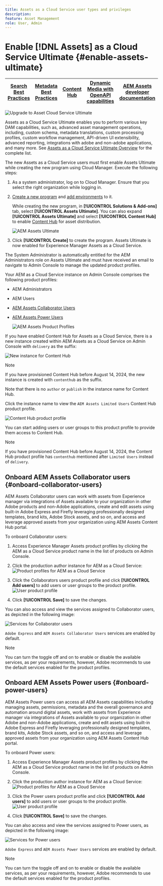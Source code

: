 ```yaml
---
title: Assets as a Cloud Service user types and privileges
description: 
feature: Asset Management
role: User, Admin
---
```

# Enable [!DNL Assets] as a Cloud Service Ultimate {#enable-assets-ultimate}

| [Search Best Practices](/help/assets/search-best-practices.md) |[Metadata Best Practices](/help/assets/metadata-best-practices.md)|[Content Hub](/help/assets/product-overview.md)|[Dynamic Media with OpenAPI capabilities](/help/assets/dynamic-media-open-apis-overview.md)|[AEM Assets developer documentation](https://developer.adobe.com/experience-cloud/experience-manager-apis/)|
| ------------- | --------------------------- |---------|----|-----|

![Upgrade to Asset Cloud Service Ultimate](/help/assets/assets/upgrade-assets-cs-ultimate-package-banner.png)

Assets as a Cloud Service Ultimate enables you to perform various key DAM capabilities, such as, advanced asset management operations, including, custom schema, metadata translations, custom processing profiles, custom workflow management, API-driven UI extensibility, advanced reporting, integrations with adobe and non-adobe applications, and many more. See [Assets as a Cloud Service Ultimate Overview](/help/assets/assets-ultimate-overview.md) for the complete list.


The new Assets as a Cloud Service users must first enable Assets Ultimate while creating the new program using Cloud Manager. Execute the following steps:

1. As a system administrator, log on to Cloud Manager. Ensure that you select the right organization while logging in.

1. [Create a new program](/help/journey-onboarding/create-program.md) and [add environments](/help/journey-onboarding//create-environments.md) to it.

   While creating the new program, in **[!UICONTROL Solutions & Add-ons]** tab, select **[!UICONTROL Assets Ultimate]**. You can also expand **[!UICONTROL Assets Ultimate]** and select **[!UICONTROL Content Hub]** to enable [Content Hub](/help/assets/product-overview.md) for asset distribution.

   ![AEM Assets Ultimate](assets/aem-assets-ultimate-solutions.png)

1. Click **[!UICONTROL Create]** to create the program. Assets Ultimate is now enabled for Experience Manager Assets as a Cloud Service.

The System Administrator is automatically entitled for the AEM Administrators role on Assets Ultimate and must have received an email to navigate to Admin Console to manage the updated product profiles.

Your AEM as a Cloud Service instance on Admin Console comprises the following product profiles:

* AEM Administrators

* AEM Users

* [AEM Assets Collaborator Users](#onboard-collaborator-users)

* [AEM Assets Power Users](#onboard-power-users)

   ![AEM Assets Product Profiles](assets/aem-assets-product-profiles.png)

If you have enabled Content Hub for Assets as a Cloud Service, there is a new instance created within AEM Assets as a Cloud Service on Admin Console with `delivery` as the suffix:

![New instance for Content Hub](assets/new-instance-content-hub.png)

>[!NOTE]
>
>If you have provisioned Content Hub before August 14, 2024, the new instance is created with `contenthub` as the suffix.

Note that there is no `author` or `publish` in the instance name for Content Hub.

Click the instance name to view the `AEM Assets Limited Users` Content Hub product profile.

![Content Hub product profile](assets/content-hub-product-profile.png)

You can start adding users or user groups to this product profile to provide them access to Content Hub.

>[!NOTE]
>
>If you have provisioned Content Hub before August 14, 2024, the Content Hub product profile has `contenthub` mentioned after `Limited Users` instead of `delivery`.

<!--

## Enable Assets as a Cloud Service Ultimate for existing users {#enable-assets-ultimate-existing-users}

Existing Assets as a Cloud Service users can upgrade to Assets ultimate by executing two simple steps. You can navigate to the Assets as a Cloud Service program in Cloud Manager and see upgrade status on the Program card based on the availability of credits. If there are enough credits available for upgrade to Assets Ultimate, you can see the status as `Assets license upgrade required`, as depicted in the following image:

![AEM Assets upgrade to Assets Ultimate](assets/aem-assets-upgrade-status-ultimate.png)

In case an existing user purchases a new license for Assets Ultimate, the upgrade status displays as `Assets license upgrade available`.

### Prerequisites for upgrade {#prerequisites-assets-upgrade}

All environments must be upgraded to latest AEM as a Cloud Service release version or a minimum of x release version. If you do not meet the minimum requirements, contact your Adobe representative to switch to the required AEM release version.

### Upgrade to Assets Ultimate {#upgrade-assets-ultimate}

Execute the following steps:

1. After switching to the minimum requirements for the AEM release version, click the program name. An Upgrade card displays just above **[!UICONTROL Environments]** section, as depicted in the following image:

   ![AEM Assets upgrade to Assets Ultimate](assets/aem-assets-upgrade-card.png)

1. Click **[!UICONTROL Add Product Profiles]**. Cloud Manager displays options to add new product profiles to all environments available in the program or individual environments.

   ![AEM Assets upgrade options](assets/aem-assets-upgrade-options.png)

1. Click **[!UICONTROL All Environments]** to add the new product profiles to all environments in the program or **[!UICONTROL Individual Environments]** to add the new product profiles to selected environments.

   Clicking **[!UICONTROL Individual Environments]** displays the list of all environments available in the program.

1. Click the More Options icon corresponding to an environment and select **[!UICONTROL Add Product Profiles]** to add the new product profiles to the selected environment.

   ![AEM Assets select individual environments](assets/aem-assets-individual-environments.png)

   You can also add product profiles to selected environments by navigating to the **[!UICONTROL Environments]** section, clicking the More Options icon corresponding to an environment, and selecting **[!UICONTROL Add Product Profiles]**.

   ![AEM Assets select individual environments in Environments section](assets/aem-assets-select-individual-environments.png)

   The status of the environment displays `Updating Product Profiles` while the new product profiles are being added and subsequently displays `Running` when the process is complete.

   You must add product profiles to all environments available in the program, individually or all environments together, before executing the next step.

1. Click **[!UICONTROL Upgrade]**. The **[!UICONTROL Upgrade]** option displays only when you add product profiles to all available environments. 

   ![Last step in the upgrade process](assets/aem-assets-upgrade-button.png)

   The upgrade process is complete and you have successfully upgraded your Assets as a Cloud Service to Assets Ultimate. The status of the program displays `Assets Ultimate`.

   ![Program status after upgrade](assets/program-status-post-upgrade.png)

Your AEM as a Cloud Service instance on Admin Console now comprises the following product profiles:

* AEM Administrators

* AEM Users

* [AEM Assets Collaborator Users](#onboard-collaborator-users)

* [AEM Assets Power Users](#onboard-power-users)

![AEM Assets Product Profiles](assets/aem-assets-product-profiles.png)

If you need Content Hub enabled, click More options (...) icon on the program name in Cloud Manager and select **[!UICONTROL Edit Program]**. Expand **[!UICONTROL Assets Ultimate]** and click **[!UICONTROL Content Hub]**. This step enables the Content Hub for Assets Ultimate. There is a new instance created within AEM Assets as a Cloud Service on Admin Console with `delivery` as the suffix:

![New instance for Content Hub](assets/new-instance-content-hub.png)

>[!NOTE]
>
>If you have provisioned Content Hub before August 14, 2024, the new instance is created with `contenthub` as the suffix.

Note that there is no `author` or `publish` in the instance name for Content Hub.

Click the instance name to view the `AEM Assets Limited Users` Content Hub product profile.

![Content Hub product profile](assets/content-hub-product-profile.png)

You can start adding users or user groups to this product profile to provide them access to Content Hub.

>[!NOTE]
>
>If you have provisioned Content Hub before August 14, 2024, the Content Hub product profile has `contenthub` mentioned after `Limited Users` instead of `delivery`.

-->

## Onboard AEM Assets Collaborator users {#onboard-collaborator-users}

AEM Assets Collaborator users can work with assets from Experience manager via integrations of Assets available to your organization in other Adobe products and non-Adobe applications, create and edit assets using built-in Adobe Express and Firefly leveraging professionally designed templates, brand kits, Adobe Stock assets, and so on, and access and leverage approved assets from your organization using AEM Assets Content Hub portal.

To onboard Collaborator users:

1. Access Experience Manager Assets product profiles by clicking the AEM as a Cloud Service product name in the list of products on Admin Console.

1. Click the production author instance for AEM as a Cloud Service:
   ![Product profiles for AEM as a Cloud Service](assets/aem-cloud-service-instances.png)

1. Click the Collaborators users product profile and click **[!UICONTROL Add users]** to add users or user groups to the product profile.
   ![User product profile](assets/aem-assets-collaborator-user-permissions.png)

1. Click **[!UICONTROL Save]** to save the changes.

You can also access and view the services assigned to Collaborator users, as depicted in the following image:

![Services for Collaborator users](assets/aem-assets-collaborator-users.png)

`Adobe Express` and `AEM Assets Collaborator Users` services are enabled by default.

>[!NOTE]
>
>You can turn the toggle off and on to enable or disable the available services, as per your requirements, however, Adobe recommends to use the default services enabled for the product profiles.


## Onboard AEM Assets Power users {#onboard-power-users}

AEM Assets Power users can access all AEM Assets capabilities including managing assets, permissions, metadata and the overall governance and automation around digital assets, work with assets from Experience manager via integrations of Assets available to your organization in other Adobe and non-Adobe applications, create and edit assets using built-in Adobe Express and Firefly leveraging professionally designed templates, brand kits, Adobe Stock assets, and so on, and access and leverage approved assets from your organization using AEM Assets Content Hub portal.

To onboard Power users:

1. Access Experience Manager Assets product profiles by clicking the AEM as a Cloud Service product name in the list of products on Admin Console.

1. Click the production author instance for AEM as a Cloud Service:
   ![Product profiles for AEM as a Cloud Service](assets/aem-cloud-service-instances.png)

1. Click the Power users product profile and click **[!UICONTROL Add users]** to add users or user groups to the product profile.
   ![User product profile](assets/aem-assets-power-user-permissions.png)

1. Click **[!UICONTROL Save]** to save the changes.

You can also access and view the services assigned to Power users, as depicted in the following image:

![Services for Power users](assets/aem-assets-power-users.png)

`Adobe Express` and `AEM Assets Power Users` services are enabled by default.

>[!NOTE]
>
>You can turn the toggle off and on to enable or disable the available services, as per your requirements, however, Adobe recommends to use the default services enabled for the product profiles.
